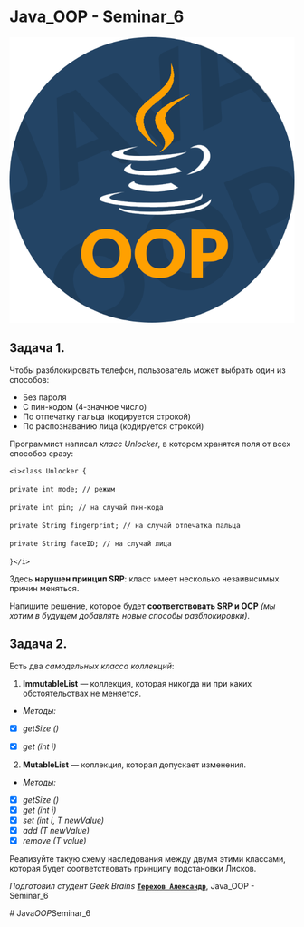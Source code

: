 # Java_OOP - Seminar_6

![pictures java for oop](https://raw.githubusercontent.com/Terekhov-A-S/Java_OOP_Seminar_6/main/Icon_Java_OOP_Advanced.png)


## Задача 1.

Чтобы разблокировать телефон, пользователь может выбрать один из способов:
- Без пароля
- С пин-кодом (4-значное число)
- По отпечатку пальца (кодируется строкой)
- По распознаванию лица (кодируется строкой)

Программист написал *класс Unlocker*, в котором хранятся поля от всех способов сразу:

```
<i>class Unlocker {

private int mode; // режим

private int pin; // на случай пин-кода

private String fingerprint; // на случай отпечатка пальца

private String faceID; // на случай лица

}</i>
```

Здесь **нарушен принцип SRP**: класс имеет несколько незаивисимых причин меняться.

Напишите решение, которое будет **соответствовать SRP и OCP** *(мы хотим в будущем добавлять новые способы разблокировки)*.

## Задача 2.
Есть два *самодельных класса коллекций*:

1. **ImmutableList** — коллекция, которая никогда ни при каких обстоятельствах не меняется. 
- *Методы:*
- [x] <i>getSize ()
- [x] get (int i)</i>


2. **MutableList** — коллекция, которая допускает изменения. 
- *Методы:*
- [x] <i>getSize ()
- [x] get (int i)
- [x] set (int i, T newValue)
- [x] add (T newValue)
- [x] remove (T value)</i>

Реализуйте такую схему наследования между двумя этими классами, которая будет соответствовать принципу подстановки Лисков.


*Подготовил студент Geek Brains* [**`Терехов Александр`**](https://gb.ru/users/7696463), Java_OOP - Seminar_6

#   J a v a _ O O P _ S e m i n a r _ 6 
 
 